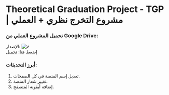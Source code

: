 
  # Theoretical Graduation Project - TGP  |  مشروع التخرج نظري + العملي

  ### تحميل المشروع العملي من Google Drive:
  الإصدار: <img alt="v" src="https://img.shields.io/badge/Version-2.0-blue">  
  إضغط هنا: [تحميل](https://drive.google.com/file/d/1sN-I-beWpZC4xBUeeq6V0GcjhZhmkSi7/view?usp=sharing)
  ### أبرز التحديثات:
  1. تعديل إسم المنصة في كل الصفحات.
  2. تغيير شعار المنصة.
  3. إضافة أيقونة المتصفح.
